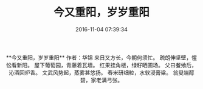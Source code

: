 ﻿---
title: 今又重阳，岁岁重阳
date: 2016-11-04 07:39:34
category: ["诗词"]
tags: ["诗词"]
---

<center>
**今又重阳，岁岁重阳**
作者：华锦
<!--more-->
来日又方长，今朝何须忙。
疏朗伸坚壁，惺忪看新阳。
屋下葡萄园，青藤着瓦墙。
红果挂角楼，绿籽晒圃场。
父曰餐飨后，沁酒回炉香。
文武风势起，蒸雾甚悠扬。
舂米研细粒，水软浸膏粱。
翁叟端醇碧，家老满弓张。
</center>
